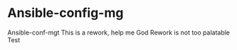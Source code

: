 # Ansible-config-mg
Ansible-conf-mgt
This is a rework, help me God
Rework is not too palatable
Test

